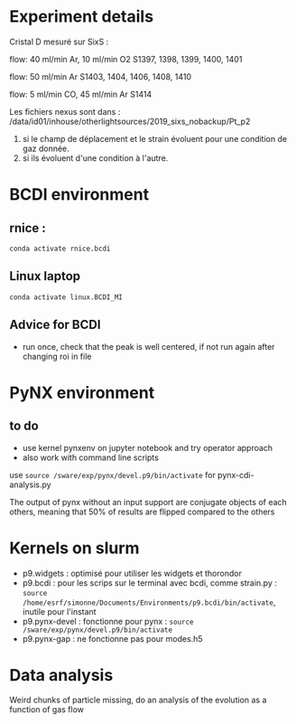 # Experiment details
Cristal D mesuré sur SixS :

flow: 40 ml/min Ar, 10 ml/min O2
S1397, 1398, 1399, 1400, 1401

flow: 50 ml/min Ar
S1403, 1404, 1406, 1408, 1410

flow: 5 ml/min CO, 45 ml/min Ar
S1414

Les fichiers nexus sont dans :
/data/id01/inhouse/otherlightsources/2019_sixs_nobackup/Pt_p2

1) si le champ de déplacement et le strain évoluent pour une condition de gaz donnée.
2) si ils évoluent d'une condition à l'autre.

# BCDI environment
## rnice : 
`conda activate rnice.bcdi`

## Linux laptop
`conda activate linux.BCDI_MI`

## Advice for BCDI
* run once, check that the peak is well centered, if not run again after changing roi in file


# PyNX environment
## to do
* use kernel pynxenv on jupyter notebook and try operator approach
* also work with command line scripts

use `source /sware/exp/pynx/devel.p9/bin/activate` for pynx-cdi-analysis.py

The output of pynx without an input support are conjugate objects of each others, meaning that 50% of results are flipped compared to the others

# Kernels on slurm
* p9.widgets : optimisé pour utiliser les widgets et thorondor
* p9.bcdi : pour les scrips sur le terminal avec bcdi, comme strain.py  : `source /home/esrf/simonne/Documents/Environments/p9.bcdi/bin/activate`, inutile pour l'instant
* p9.pynx-devel : fonctionne pour pynx : `source /sware/exp/pynx/devel.p9/bin/activate`
* p9.pynx-gap : ne fonctionne pas pour modes.h5

# Data analysis
Weird chunks of particle missing, do an analysis of the evolution as a function of gas flow